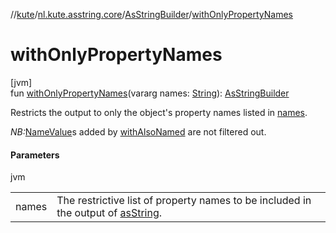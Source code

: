 //[kute](../../../index.md)/[nl.kute.asstring.core](../index.md)/[AsStringBuilder](index.md)/[withOnlyPropertyNames](with-only-property-names.md)

# withOnlyPropertyNames

[jvm]\
fun [withOnlyPropertyNames](with-only-property-names.md)(vararg names: [String](https://kotlinlang.org/api/latest/jvm/stdlib/kotlin/-string/index.html)): [AsStringBuilder](index.md)

Restricts the output to only the object's property names listed in [names](with-only-property-names.md).

*NB:*[NameValue](../../nl.kute.asstring.namedvalues/-name-value/index.md)s added by [withAlsoNamed](with-also-named.md) are not filtered out.

#### Parameters

jvm

| | |
|---|---|
| names | The restrictive list of property names to be included in the output of [asString](as-string.md). |
